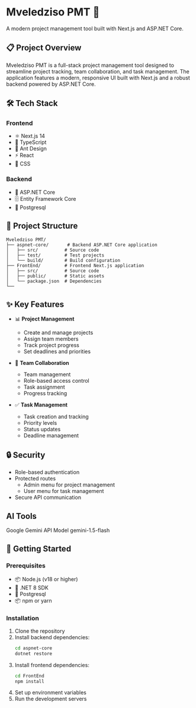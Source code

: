 # Mveledziso PMT 🚀

A modern project management tool built with Next.js and ASP.NET Core.
## 📋 Project Overview

Mveledziso PMT is a full-stack project management tool designed to streamline project tracking, team collaboration, and task management. The application features a modern, responsive UI built with Next.js and a robust backend powered by ASP.NET Core.

## 🛠️ Tech Stack

### Frontend
- ⚛️ Next.js 14
- 📝 TypeScript
- 🎨 Ant Design
- ⚡ React
- 💅 CSS

### Backend
- 🔷 ASP.NET Core
- 🗄️ Entity Framework Core
- 💾 Postgresql

## 📁 Project Structure

```
Mveledziso PMT/
├── aspnet-core/       # Backend ASP.NET Core application
│   ├── src/          # Source code
│   ├── test/         # Test projects
│   └── build/        # Build configuration
├── FrontEnd/         # Frontend Next.js application
│   ├── src/          # Source code
│   ├── public/       # Static assets
│   └── package.json  # Dependencies
└── 
```

## ✨ Key Features

- 📊 **Project Management**
  - Create and manage projects
  - Assign team members
  - Track project progress
  - Set deadlines and priorities

- 👥 **Team Collaboration**
  - Team management
  - Role-based access control
  - Task assignment
  - Progress tracking

- ✅ **Task Management**
  - Task creation and tracking
  - Priority levels
  - Status updates
  - Deadline management

## 🔒 Security

- Role-based authentication
- Protected routes
  - Admin menu for project management
  - User menu for task management
- Secure API communication

## AI Tools

Google Gemini API 
Model gemini-1.5-flash

## 🚀 Getting Started

### Prerequisites

- 📦 Node.js (v18 or higher)
- 🔷 .NET 8 SDK
- 💾 Postgresql
- 📦 npm or yarn

### Installation

1. Clone the repository
2. Install backend dependencies:
   ```bash
   cd aspnet-core
   dotnet restore
   ```
3. Install frontend dependencies:
   ```bash
   cd FrontEnd
   npm install
   ```
4. Set up environment variables
5. Run the development servers

